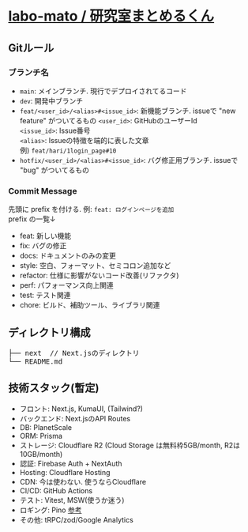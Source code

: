 # [labo-mato / 研究室まとめるくん](https://labo-mato.pages.dev/)
## Gitルール
### ブランチ名
* `main`: メインブランチ. 現行でデプロイされてるコード
* `dev`: 開発中ブランチ
* `feat/<user_id>/<alias>#<issue_id>`: 新機能ブランチ. issueで "new feature" がついてるもの 
  `<user_id>`: GitHubのユーザーId  
  `<issue_id>`: Issue番号  
  `<alias>`: Issueの特徴を端的に表した文章  
  例) `feat/hari/1login_page#10`
* `hotfix/<user_id>/<alias>#<issue_id>`: バグ修正用ブランチ. issueで "bug" がついてるもの

### Commit Message
先頭に prefix を付ける. 例: `feat: ログインページを追加`  
prefix の一覧↓
* feat: 新しい機能
* fix: バグの修正
* docs: ドキュメントのみの変更
* style: 空白、フォーマット、セミコロン追加など
* refactor: 仕様に影響がないコード改善(リファクタ)
* perf: パフォーマンス向上関連
* test: テスト関連
* chore: ビルド、補助ツール、ライブラリ関連

## ディレクトリ構成
<pre>
├── next  // Next.jsのディレクトリ
└── README.md
</pre>

## 技術スタック(暫定)
* フロント: Next.js, KumaUI, (Tailwind?)
* バックエンド: Next.jsのAPI Routes
* DB: PlanetScale
* ORM: Prisma
* ストレージ: Cloudflare R2 (Cloud Storage は無料枠5GB/month, R2は10GB/month)
* 認証: Firebase Auth + NextAuth
* Hosting: Cloudflare Hosting
* CDN: 今は使わない. 使うならCloudflare
* CI/CD: GitHub Actions
* テスト: Vitest, MSW(使うか迷う)
* ロギング: Pino [参考](https://zenn.dev/noko_noko/articles/27a1e00f4d914e)
* その他: tRPC/zod/Google Analytics
